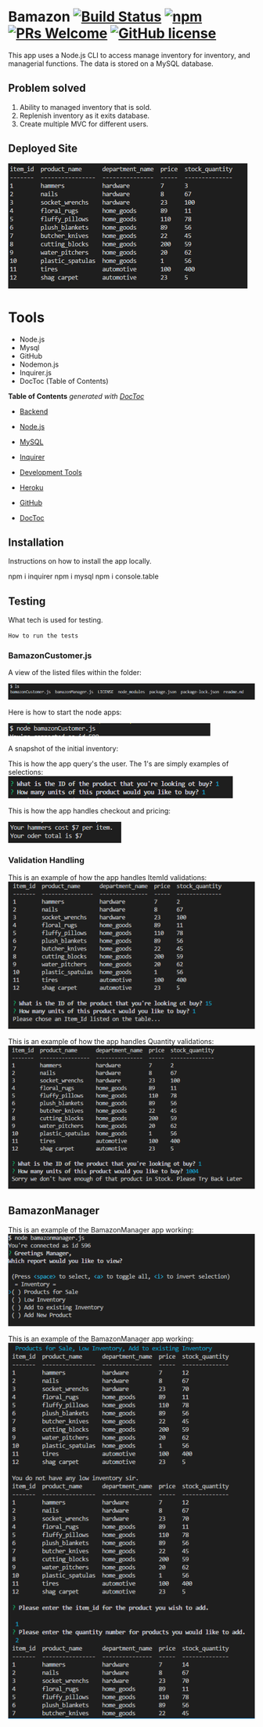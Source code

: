 
# Bamazon [![Build Status](https://img.shields.io/travis/npm/npm/latest.svg?style=flat-square)](https://travis-ci.org/npm/npm) [![npm](https://img.shields.io/npm/v/npm.svg?style=flat-square)](https://www.npmjs.com/package/npm) [![PRs Welcome](https://img.shields.io/badge/PRs-welcome-brightgreen.svg?style=flat-square)](http://makeapullrequest.com) [![GitHub license](https://img.shields.io/badge/license-MIT-blue.svg?style=flat-square)](https://github.com/your/your-project/blob/master/LICENSE)
 This app uses a Node.js CLI   to access manage inventory
 for inventory, and managerial functions. The data
 is stored on a MySQL database. 

## Problem solved
1. Ability to managed inventory that is sold.
2. Replenish inventory as it exits database.
3. Create multiple MVC for different users. 

## Deployed Site
![picture](images/InitialTableBamazonCustomer.PNG)

# Tools
- Node.js
- Mysql
- GitHub
- Nodemon.js
- Inquirer.js
- DocToc (Table of Contents)

<!-- START doctoc generated TOC please keep comment here to allow auto update -->
<!-- DON'T EDIT THIS SECTION, INSTEAD RE-RUN doctoc TO UPDATE -->
**Table of Contents**  *generated with [DocToc](https://github.com/thlorenz/doctoc)*

- [Backend](#Backend)
 - [Node.js](https://nodejs.org/en/)
 - [MySQL](https://www.mysql.com/)
 - [Inquirer](https://www.npmjs.com/package/inquirer)
 
- [Development Tools](#development-tools)
 - [Heroku](https://www.heroku.com/)
 - [GitHub](https://github.com/JasonRobnson)
 - [DocToc](https://github.com/thlorenz/doctoc)

<!-- END doctoc generated TOC please keep comment here to allow auto update -->
## Installation

Instructions on how to install the app locally.

npm i inquirer
npm i mysql
npm i console.table
## Testing

What tech is used for testing.

`How to run the tests`

### BamazonCustomer.js

A view of the listed files within the folder:

![picture](images/ProjectFiles.PNG)

Here is how to start the node apps:

![picture](images/howToStartBamazonCustomer.PNG)

A snapshot of the initial inventory:


This is how the app query's the user. The 1's are simply examples of selections:
![picture](images/BamazonCustomerInquirerPrompts.PNG)

This is how the app handles checkout and pricing:

![picture](images/BamazonCustomerCheckOutPrice.PNG)




### Validation Handling

This is an example of how the app handles ItemId validations:
![picture](images/BamazonCustomerItemIdValidation.PNG)

This is an example of how the app handles Quantity validations:
![picture](images/BamazonCustomerQuantityValidator.PNG)

## BamazonManager

This is an example of the BamazonManager app working:
![picture](images/BamazonManager.PNG)

This is an example of the BamazonManager app working:
![picture](images/BamazonManagerMultipleSelections.PNG)


